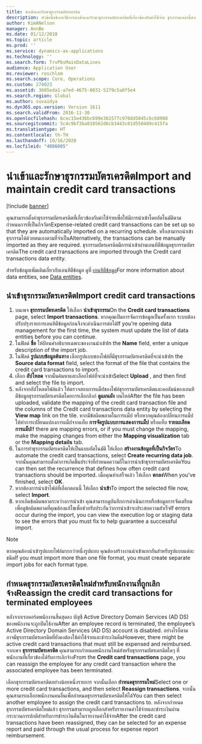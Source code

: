```yaml
---
title: นำเข้าและรักษาธุรกรรมบัตรเครดิต
description: หัวข้อนี้อธิบายวิธีการนำเข้าและรักษาธุรกรรมบัตรเครดิตที่เกี่ยวข้องกับค่าใช้จ่าย ธุรกรรมเหล่านี้สามารถตั้งค่าเพื่อให้นำเข้าโดยอัตโนมัติตามกำหนดเวลาที่เกิดขึ้นประจำหรือสามารถนำเข้าด้วยตนเองได้ตามต้องการ
author: KimANelson
manager: AnnBe
ms.date: 01/12/2018
ms.topic: article
ms.prod: ''
ms.service: dynamics-ax-applications
ms.technology: ''
ms.search.form: TrvPbsMainDataLines
audience: Application User
ms.reviewer: roschlom
ms.search.scope: Core, Operations
ms.custom: 274023
ms.assetid: 3605eda1-a7ed-4675-8031-5279c5a8f5e4
ms.search.region: Global
ms.author: suvaidya
ms.dyn365.ops.version: Version 1611
ms.search.validFrom: 2016-11-30
ms.openlocfilehash: 6cec15e436bc699e361577c970dd5845c6c68908
ms.sourcegitcommit: 5c4c9bf3ba018562d6cb3443c01d550489c415fa
ms.translationtype: HT
ms.contentlocale: th-TH
ms.lasthandoff: 10/16/2020
ms.locfileid: "4086085"
---
```

# <a name="import-and-maintain-credit-card-transactions"></a><span data-ttu-id="0707d-104">นำเข้าและรักษาธุรกรรมบัตรเครดิต</span><span class="sxs-lookup"><span data-stu-id="0707d-104">Import and maintain credit card transactions</span></span>

[!include [banner](../includes/banner.md)]

<span data-ttu-id="0707d-105">คุณสามารถตั้งค่าธุรกรรมบัตรเครดิตที่เกี่ยวข้องกับค่าใช้จ่ายเพื่อให้มีการนำเข้าโดยอัตโนมัติตามกำหนดการที่เป็นกิจวัตร</span><span class="sxs-lookup"><span data-stu-id="0707d-105">Expense-related credit card transactions can be set up so that they are automatically imported on a recurring schedule.</span></span> <span data-ttu-id="0707d-106">หรือสามารถนำเข้าธุรกรรมได้ด้วยตนเองตามที่จำเป็น</span><span class="sxs-lookup"><span data-stu-id="0707d-106">Alternatively, the transactions can be manually imported as they are required.</span></span> <span data-ttu-id="0707d-107">ธุรกรรมบัตรเครดิตมีการนำเข้าผ่านเอนทิตีข้อมูลธุรกรรมบัตรเครดิต</span><span class="sxs-lookup"><span data-stu-id="0707d-107">The credit card transactions are imported through the Credit card transactions data entity.</span></span>

<span data-ttu-id="0707d-108">สำหรับข้อมูลเพิ่มเติมเกี่ยวกับเอนทิตีข้อมูล ดูที่ [เอนทิตีข้อมูล](https://docs.microsoft.com/dynamics365/fin-ops-core/dev-itpro/data-entities/data-entities)</span><span class="sxs-lookup"><span data-stu-id="0707d-108">For more information about data entities, see [Data entities](https://docs.microsoft.com/dynamics365/fin-ops-core/dev-itpro/data-entities/data-entities).</span></span>

## <a name="import-credit-card-transactions"></a><span data-ttu-id="0707d-109">นำเข้าธุรกรรมบัตรเครดิต</span><span class="sxs-lookup"><span data-stu-id="0707d-109">Import credit card transactions</span></span>

1. <span data-ttu-id="0707d-110">บนเพจ **ธุรกรรมบัตรเครดิต** ให้เลือก **นำเข้าธุรกรรม**</span><span class="sxs-lookup"><span data-stu-id="0707d-110">On the **Credit card transactions** page, select **Import transactions**.</span></span> <span data-ttu-id="0707d-111">หากคุณเปิดการจัดการข้อมูลเป็นครั้งแรก ระบบต้องปรับปรุงรายการเอนทิตีข้อมูลก่อนจึงจะดำเนินการต่อได้</span><span class="sxs-lookup"><span data-stu-id="0707d-111">If you’re opening data management for the first time, the system must update the list of data entities before you can continue.</span></span>
2. <span data-ttu-id="0707d-112">ในฟิลด์ **ชื่อ** ให้ป้อนคำอธิบายเฉพาะของงานนำเข้า</span><span class="sxs-lookup"><span data-stu-id="0707d-112">In the **Name** field, enter a unique description of the import job.</span></span>
3. <span data-ttu-id="0707d-113">ในฟิลด์ **รูปแบบข้อมูลต้นทาง** เลือกรูปแบบของไฟล์ที่มีธุรกรรมบัตรเครดิตที่จะนำเข้า</span><span class="sxs-lookup"><span data-stu-id="0707d-113">In the **Source data format** field, select the format of the file that contains the credit card transactions to import.</span></span>
4. <span data-ttu-id="0707d-114">เลือก **อัปโหลด** จากนั้นค้นหาและเลือกไฟล์ที่จะนำเข้า</span><span class="sxs-lookup"><span data-stu-id="0707d-114">Select **Upload** , and then find and select the file to import.</span></span>
5. <span data-ttu-id="0707d-115">หลังจากอัปโหลดไฟล์แล้ว ให้ตรวจสอบการแม็ปของไฟล์ธุรกรรมบัตรเครดิตและคอลัมน์ของเอนทิตีข้อมูลธุรกรรมบัตรเครดิตโดยการเลือกลิงก์ **ดูแผนผัง** บนไทล์</span><span class="sxs-lookup"><span data-stu-id="0707d-115">After the file has been uploaded, validate the mapping of the credit card transaction file and the columns of the Credit card transactions data entity by selecting the **View map** link on the tile.</span></span> <span data-ttu-id="0707d-116">หากมีข้อผิดพลาดในการแม็ป หรือหากคุณต้องเปลี่ยนการแม็ป ให้ทำการเปลี่ยนแปลงการแม็ปจากแท็บ **การจัดรูปแบบการแสดงการแม็ป** หรือแท็บ **รายละเอียดการแม็ป**</span><span class="sxs-lookup"><span data-stu-id="0707d-116">If there are mapping errors, or if you must change the mapping, make the mapping changes from either the **Mapping visualization** tab or the **Mapping details** tab.</span></span>
6. <span data-ttu-id="0707d-117">ในการทำธุรกรรมบัตรเครดิตให้เป็นแบบอัตโนมัติ ให้เลือก **สร้างงานข้อมูลที่เป็นกิจวัตร**</span><span class="sxs-lookup"><span data-stu-id="0707d-117">To automate the credit card transactions, select **Create recurring data job**.</span></span> <span data-ttu-id="0707d-118">จากนั้นคุณสามารถตั้งค่าการเกิดขึ้นประจำที่กำหนดความถี่ในการนำเข้าธุรกรรมบัตรเครดิต</span><span class="sxs-lookup"><span data-stu-id="0707d-118">You can then set the recurrence that defines how often credit card transactions should be imported.</span></span> <span data-ttu-id="0707d-119">เมื่อคุณทำเสร็จแล้ว ให้เลือก **ตกลง**</span><span class="sxs-lookup"><span data-stu-id="0707d-119">When you’ve finished, select **OK**.</span></span>
7. <span data-ttu-id="0707d-120">หากต้องการนำเข้าไฟล์ที่เลือกตอนนี้ ให้เลือก **นำเข้า**</span><span class="sxs-lookup"><span data-stu-id="0707d-120">To import the selected file now, select **Import**.</span></span>
8. <span data-ttu-id="0707d-121">หากเกิดข้อผิดพลาดระหว่างการนำเข้า คุณสามารถดูบันทึกการดำเนินการหรือข้อมูลการจัดเตรียมเพื่อดูข้อผิดพลาดที่คุณต้องแก้ไขเพื่อช่วยรับประกันว่าการนำเข้าจะประสบความสำเร็จ</span><span class="sxs-lookup"><span data-stu-id="0707d-121">If errors occur during the import, you can view the execution log or staging data to see the errors that you must fix to help guarantee a successful import.</span></span>

> [!NOTE]
> <span data-ttu-id="0707d-122">หากคุณต้องนำเข้ารูปแบบไฟล์มากกว่าหนึ่งรูปแบบ คุณต้องสร้างงานนำเข้าแยกกันสำหรับรูปแบบแต่ละชนิด</span><span class="sxs-lookup"><span data-stu-id="0707d-122">If you must import more than one file format, you must create separate import jobs for each format type.</span></span>

## <a name="reassign-the-credit-card-transactions-for-terminated-employees"></a><span data-ttu-id="0707d-123">กำหนดธุรกรรมบัตรเครดิตใหม่สำหรับพนักงานที่ถูกเลิกจ้าง</span><span class="sxs-lookup"><span data-stu-id="0707d-123">Reassign the credit card transactions for terminated employees</span></span>

<span data-ttu-id="0707d-124">หลังจากเรกคอร์ดพนักงานสิ้นสุดลง บัญชี Active Directory Domain Services (AD DS) ของพนักงานจะถูกปิดใช้งาน</span><span class="sxs-lookup"><span data-stu-id="0707d-124">After an employee record is terminated, the employee’s Active Directory Domain Services (AD DS) account is disabled.</span></span> <span data-ttu-id="0707d-125">อย่างไรก็ตาม อาจมีธุรกรรมบัตรเครดิตที่ยังคงต้องใช้ค่าใช้จ่ายและชำระเงินคืน</span><span class="sxs-lookup"><span data-stu-id="0707d-125">However, there might be active credit card transactions that must still be expensed and reimbursed.</span></span> <span data-ttu-id="0707d-126">จากเพจ **ธุรกรรมบัตรเครดิต** คุณสามารถกำหนดพนักงานใหม่สำหรับธุรกรรมบัตรเครดิตใดๆ ที่พนักงานที่เกี่ยวข้องได้รับการเลิกจ้าง</span><span class="sxs-lookup"><span data-stu-id="0707d-126">From the **Credit card transactions** page, you can reassign the employee for any credit card transaction where the associated employee has been terminated.</span></span>

<span data-ttu-id="0707d-127">เลือกธุรกรรมบัตรเครดิตอย่างน้อยหนึ่งรายการ จากนั้นเลือก **กำหนดธุรกรรมใหม่**</span><span class="sxs-lookup"><span data-stu-id="0707d-127">Select one or more credit card transactions, and then select **Reassign transactions**.</span></span> <span data-ttu-id="0707d-128">จากนั้นคุณสามารถเลือกพนักงานคนอื่นเพื่อกำหนดธุรกรรมบัตรเครดิตให้ได้</span><span class="sxs-lookup"><span data-stu-id="0707d-128">You can then select another employee to assign the credit card transactions to.</span></span> <span data-ttu-id="0707d-129">หลังจากกำหนดธุรกรรมบัตรเครดิตใหม่แล้ว ธุรกรรมสามารถถูกเลือกสำหรับรายงานค่าใช้จ่ายและชำระเงินผ่านกระบวนการปกติสำหรับการชำระเงินคืนในรายงานค่าใช้จ่าย</span><span class="sxs-lookup"><span data-stu-id="0707d-129">After the credit card transactions have been reassigned, they can be selected for an expense report and paid through the usual process for expense report reimbursement.</span></span>
